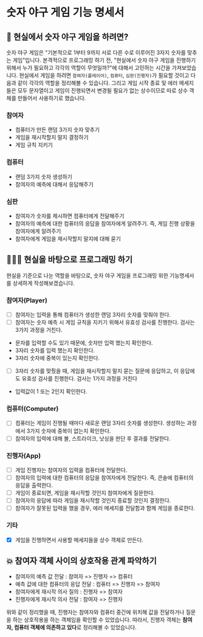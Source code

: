 # 숫자 야구 게임 기능 명세서

## 💭 현실에서 숫자 야구 게임을 하려면?

숫자 야구 게임은 "기본적으로 1부터 9까지 서로 다른 수로 이루어진 3자지 숫자를 맞추는 게임"입니다. 본격적으로 프로그래밍 하기 전, "현실에서 숫자 야구 게임을 진행하기 위해서 누가 필요하고 각각의 역할이 무엇일까?"에 대해서 고민하는 시간을 가져보았습니다. 현실에서 게임을 하려면 `참여자(플레이어)`, `컴퓨터`, `심판(진행자)`가 필요할 것이고 다음과 같이 각각의 역할을 정리해볼 수 있습니다. 그리고 게임 시작 종료 및 에러 메세지들은 모두 문자열이고 게임이 진행되면서 변경될 필요가 없는 상수이므로 따로 상수 객체를 만들어서 사용하기로 했습니다.

### 참여자

- 컴퓨터가 만든 랜덤 3가지 숫자 맞추기
- 게임을 재시작할지 말지 결정하기
- 게임 규칙 지키기

### 컴퓨터

- 랜덤 3가지 숫자 생성하기
- 참여자의 예측에 대해서 응답해주기

### 심판

- 참여자가 숫자를 제시하면 컴퓨터에게 전달해주기
- 참여자의 예측에 대한 컴퓨터의 응답을 참여자에게 알려주기. 즉, 게임 진행 상황을 참여자에게 알려주기
- 참여자에게 게임을 재시작할지 말지에 대해 묻기

## 🧑🏽‍💻 현실을 바탕으로 프로그래밍 하기

현실을 기준으로 나눈 역할을 바탕으로, 숫자 야구 게임을 프로그래밍 위한 기능명세서를 상세하게 작성해보겠습니다.

### 참여자(Player)

- [ ] 참여자는 입력을 통해 컴퓨터가 생성한 랜덤 3자리 숫자를 맞춰야 한다.
- [ ] 참여자는 숫자 예측 시 게임 규칙을 지키기 위해서 유효성 검사를 진행한다. 검사는 3가지 과정을 거친다.
- 문자를 입력할 수도 있기 때문에, 숫자만 입력 했는지 확인한다.
- 3자리 숫자를 입력 했는지 확인한다.
- 3자리 숫자에 중복이 있는지 확인한다.
- [ ] 3자리 숫자를 맞췄을 때, 게임을 재시작할지 말지 묻는 질문에 응답하고, 이 응답에도 유효성 검사를 진행한다. 검사는 1가지 과정을 거친다
- 입력값이 1 또는 2인지 확인한다.

### 컴퓨터(Computer)

- [ ] 컴퓨터는 게임이 진행될 때마다 새로운 랜덤 3자리 숫자를 생성한다. 생성하는 과정에서 3가지 숫자에 중복이 없는지 확인한다.
- [ ] 참여자의 입력에 대해 볼, 스트라이크, 낫싱을 판단 후 결과를 전달한다.

### 진행자(App)

- [ ] 게임 진행자는 참여자의 입력을 컴퓨터에 전달한다.
- [ ] 참여자의 입력에 대한 컴퓨터의 응답을 참여자에게 전달한다. 즉, 콘솔에 컴퓨터의 응답을 출력한다.
- [ ] 게임이 종료되면, 게임을 재시작할 것인지 참여자에게 질문한다.
- [ ] 참여자의 응답에 따라 게임을 재시작할 것인지 종료할 것인지 결정한다.
- [ ] 참여자가 잘못된 입력을 했을 경우, 에러 메세지를 전달함과 함께 게임을 종료한다.

### 기타

- [x] 게임을 진행하면서 사용할 메세지들을 상수 객체로 만든다.

## 💥 참여자 객체 사이의 상호작용 관계 파악하기

- 참여자의 예측 값 전달 : 참여자 => 진행자 => 컴퓨터
- 예측 값에 대한 컴퓨터의 응답 전달 : 컴퓨터 => 진행자 => 참여자
- 참여자에게 재시작 의사 질의 : 진행자 => 참여자
- 진행자에게 재시작 의사 전달 : 참여자 => 진행자

위와 같이 정리했을 때, 진행자는 참여자와 컴퓨터 중간에 위치해 값을 전달하거나 질문을 하는 상호작용을 하는 객체임을 확인할 수 있었습니다. 따라서, 진행자 객체는 **참여자, 컴퓨터 객체에 의존하고 있다**로 정리해볼 수 있었습니다.
